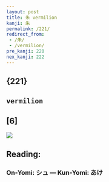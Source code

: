 ```yaml
---
layout: post
title: 朱 vermilion
kanji: 朱
permalink: /221/
redirect_from:
 - /朱/
 - /vermilion/
pre_kanji: 220
nex_kanji: 222
---
```


## {221}

## `vermilion`

## [6]

<div class="stroke"><img src="E69CB1.png" /></div>

## Reading:

### On-Yomi: シュ &mdash; Kun-Yomi: あけ

